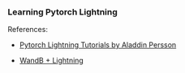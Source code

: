 ### Learning Pytorch Lightning

References: 

- [Pytorch Lightning Tutorials by Aladdin Persson](https://www.youtube.com/playlist?list=PLhhyoLH6IjfyL740PTuXef4TstxAK6nGP)

- [WandB + Lightning](https://docs.wandb.ai/tutorials/lightning)